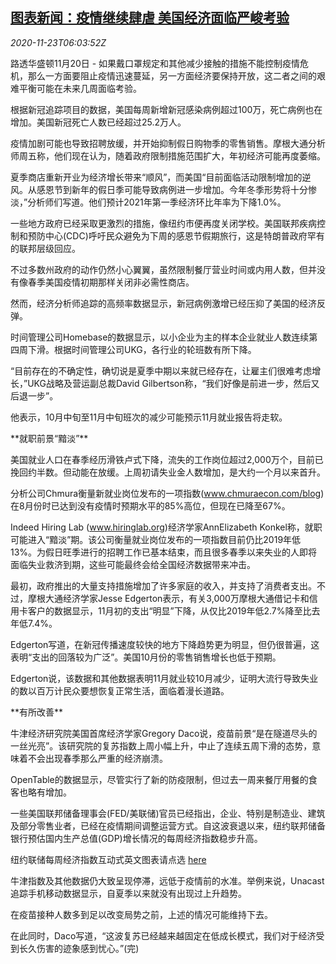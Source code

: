 <!--1606112601000-->
[图表新闻：疫情继续肆虐 美国经济面临严峻考验](https://cn.reuters.com/article/graphic-covid-us-economy-1123-idCNKBS2830BZ)
------

<div><i>2020-11-23T06:03:52Z</i></div><p>路透华盛顿11月20日 - 如果戴口罩规定和其他减少接触的措施不能控制疫情危机，那么一方面要阻止疫情迅速蔓延，另一方面经济要保持开放，这二者之间的艰难平衡可能在未来几周面临考验。</p><p>根据新冠追踪项目的数据，美国每周新增新冠感染病例超过100万，死亡病例也在增加。美国新冠死亡人数已经超过25.2万人。</p><p>疫情加剧可能也导致招聘放缓，并开始抑制假日购物季的零售销售。摩根大通分析师周五称，他们现在认为，随着政府限制措施范围扩大，年初经济可能再度萎缩。</p><p>夏季商店重新开业为经济增长带来“顺风”，而美国“目前面临活动限制增加的逆风。从感恩节到新年的假日季可能导致病例进一步增加。今年冬季形势将十分惨淡，”分析师们写道。他们预计2021年第一季经济环比年率为下降1.0%。</p><p>一些地方政府已经采取更激烈的措施，像纽约市便再度关闭学校。美国联邦疾病控制和预防中心(CDC)呼吁民众避免为下周的感恩节假期旅行，这是特朗普政府罕有的联邦层级回应。</p><p>不过多数州政府的动作仍然小心翼翼，虽然限制餐厅营业时间或内用人数，但并没有像春季美国疫情初期那样关闭非必需性商店。</p><p>然而，经济分析师追踪的高频率数据显示，新冠病例激增已经压抑了美国的经济反弹。</p><p>时间管理公司Homebase的数据显示，以小企业为主的样本企业就业人数连续第四周下滑。根据时间管理公司UKG，各行业的轮班数有所下降。</p><p>“目前存在的不确定性，确切说是夏季中期以来就已经存在，让雇主们很难考虑增长，”UKG战略及营运副总裁David Gilbertson称，“我们好像是前进一步，然后又后退一步”。</p><p>他表示，10月中旬至11月中旬班次的减少可能预示11月就业报告将走软。</p><p>**就职前景“黯淡”**</p><p>美国就业人口在春季经历滑铁卢式下降，流失的工作岗位超过2,000万个，目前已挽回约半数。但动能在放缓。上周初请失业金人数增加，是大约一个月以来首升。</p><p>分析公司Chmura衡量新就业岗位发布的一项指数(<a href="http://www.chmuraecon.com/blog">www.chmuraecon.com/blog</a>)在8月份时已达到没有疫情时预期水平的85%高位，但现在已降至67%。</p><p>Indeed Hiring Lab (<a href="https://www.hiringlab.org">www.hiringlab.org</a>)经济学家AnnElizabeth Konkel称，就职可能进入“黯淡”期。该公司衡量就业岗位发布的一项指数目前仍比2019年低13%。为假日旺季进行的招聘工作已基本结束，而且很多春季以来失业的人即将面临失业救济到期，这些可能最终会给全国经济数据带来冲击。</p><p>最初，政府推出的大量支持措施增加了许多家庭的收入，并支持了消费者支出。不过，摩根大通经济学家Jesse Edgerton表示，有关3,000万摩根大通借记卡和信用卡客户的数据显示，11月初的支出“明显”下降，从仅比2019年低2.7%降至比去年低7.4%。</p><p>Edgerton写道，在新冠传播速度较快的地方下降趋势更为明显，但仍很普遍，这表明“支出的回落较为广泛”。美国10月份的零售销售增长也低于预期。</p><p>Edgerton说，该数据和其他数据表明11月就业较10月减少，证明大流行导致失业的数以百万计民众要想恢复正常生活，面临着漫长道路。</p><p>**有所改善**</p><p>牛津经济研究院美国首席经济学家Gregory Daco说，疫苗前景“是在隧道尽头的一丝光亮”。该研究院的复苏指数上周小幅上升，中止了连续五周下滑的态势，意味着不会出现春季那么严重的经济崩溃。</p><p>OpenTable的数据显示，尽管实行了新的防疫限制，但过去一周来餐厅用餐的食客也略有增加。</p><p>一些美国联邦储备理事会(FED/美联储)官员已经指出，企业、特别是制造业、建筑及部分零售业者，已经在疫情期间调整运营方式。自这波衰退以来，纽约联邦储备银行预估国内生产总值(GDP)增长情况的每周经济指数稳步升高。</p><p>纽约联储每周经济指数互动式英文图表请点选 <a href="https://www.newyorkfed.org/research/policy/weekly-economic-index#/interactive">here</a></p><p>牛津指数及其他数据仍大致呈现停滞，远低于疫情前的水准。举例来说，Unacast追踪手机移动数据显示，自夏季以来就没有出现过上升趋势。</p><p>在疫苗接种人数多到足以改变局势之前，上述的情况可能维持下去。</p><p>在此同时，Daco写道，“这波复苏已经越来越固定在低成长模式，我们对于经济受到长久伤害的迹象感到忧心。”(完)</p>
